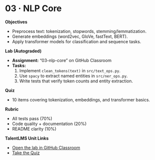 # 03 · NLP Core

**Objectives**
- Preprocess text: tokenization, stopwords, stemming/lemmatization.
- Generate embeddings (word2vec, GloVe, fastText, BERT).
- Apply transformer models for classification and sequence tasks.

**Lab (Autograded)**
- **Assignment:** “03-nlp-core” on GitHub Classroom  
- **Tasks:**
  1. Implement `clean_tokens(text)` in `src/text_ops.py`.
  2. Use `spacy` to extract named entities in `src/ner_ops.py`.
  3. Write tests that verify token counts and entity extraction.

**Quiz**
- 10 items covering tokenization, embeddings, and transformer basics.

**Rubric**
- All tests pass (70%)  
- Code quality + documentation (20%)  
- README clarity (10%)

**TalentLMS Unit Links**
- [Open the lab in GitHub Classroom](https://classroom.github.com/a/YOUR-INVITE-CODE)  
- [Take the Quiz](#)